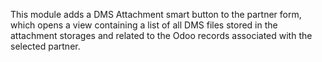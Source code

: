 This module adds a DMS Attachment smart button to the partner form, which opens a view containing a list of all DMS files stored in the attachment storages and related to the Odoo records associated with the selected partner.